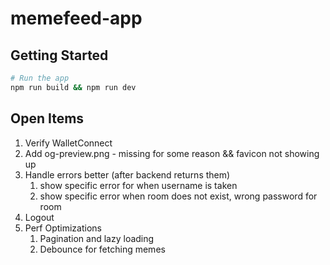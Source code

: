 # memefeed-app

## Getting Started

```bash
# Run the app
npm run build && npm run dev
```

## Open Items

1. Verify WalletConnect
2. Add og-preview.png - missing for some reason && favicon not showing up
3. Handle errors better (after backend returns them)
   1. show specific error for when username is taken
   2. show specific error when room does not exist, wrong password for room
4. Logout
5. Perf Optimizations
   1. Pagination and lazy loading
   2. Debounce for fetching memes

